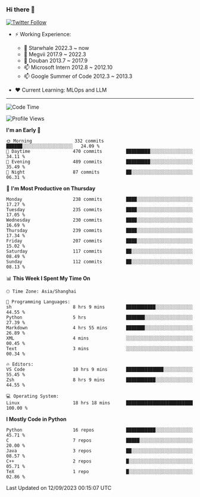 ### Hi there 👋

[![Twitter Follow](https://img.shields.io/twitter/follow/tianweidut?style=social)](https://twitter.com/tianweidut)

- ⚡ Working Experience:
  - 🔭 Starwhale 2022.3 ~ now
  - 🌱 Megvii 2017.9 ~ 2022.3
  - 🌱 Douban 2013.7 ~ 2017.9
  - 📫 Microsoft Intern 2012.8 ~ 2012.10
  - 📫 Google Summer of Code 2012.3 ~ 2013.3

- ❤️ Current Learning: MLOps and LLM

---
<!--START_SECTION:waka-->
![Code Time](http://img.shields.io/badge/Code%20Time-4%2C475%20hrs%2027%20mins-blue)

![Profile Views](http://img.shields.io/badge/Profile%20Views-1-blue)

**I'm an Early 🐤** 

```text
🌞 Morning                332 commits         ██████░░░░░░░░░░░░░░░░░░░   24.09 % 
🌆 Daytime                470 commits         █████████░░░░░░░░░░░░░░░░   34.11 % 
🌃 Evening                489 commits         █████████░░░░░░░░░░░░░░░░   35.49 % 
🌙 Night                  87 commits          ██░░░░░░░░░░░░░░░░░░░░░░░   06.31 % 
```
📅 **I'm Most Productive on Thursday** 

```text
Monday                   238 commits         ████░░░░░░░░░░░░░░░░░░░░░   17.27 % 
Tuesday                  235 commits         ████░░░░░░░░░░░░░░░░░░░░░   17.05 % 
Wednesday                230 commits         ████░░░░░░░░░░░░░░░░░░░░░   16.69 % 
Thursday                 239 commits         ████░░░░░░░░░░░░░░░░░░░░░   17.34 % 
Friday                   207 commits         ████░░░░░░░░░░░░░░░░░░░░░   15.02 % 
Saturday                 117 commits         ██░░░░░░░░░░░░░░░░░░░░░░░   08.49 % 
Sunday                   112 commits         ██░░░░░░░░░░░░░░░░░░░░░░░   08.13 % 
```


📊 **This Week I Spent My Time On** 

```text
🕑︎ Time Zone: Asia/Shanghai

💬 Programming Languages: 
sh                       8 hrs 9 mins        ███████████░░░░░░░░░░░░░░   44.55 % 
Python                   5 hrs               ███████░░░░░░░░░░░░░░░░░░   27.39 % 
Markdown                 4 hrs 55 mins       ███████░░░░░░░░░░░░░░░░░░   26.89 % 
XML                      4 mins              ░░░░░░░░░░░░░░░░░░░░░░░░░   00.45 % 
Text                     3 mins              ░░░░░░░░░░░░░░░░░░░░░░░░░   00.34 % 

🔥 Editors: 
VS Code                  10 hrs 9 mins       ██████████████░░░░░░░░░░░   55.45 % 
Zsh                      8 hrs 9 mins        ███████████░░░░░░░░░░░░░░   44.55 % 

💻 Operating System: 
Linux                    18 hrs 18 mins      █████████████████████████   100.00 % 
```

**I Mostly Code in Python** 

```text
Python                   16 repos            ███████████░░░░░░░░░░░░░░   45.71 % 
C                        7 repos             █████░░░░░░░░░░░░░░░░░░░░   20.00 % 
Java                     3 repos             ██░░░░░░░░░░░░░░░░░░░░░░░   08.57 % 
C++                      2 repos             █░░░░░░░░░░░░░░░░░░░░░░░░   05.71 % 
TeX                      1 repo              █░░░░░░░░░░░░░░░░░░░░░░░░   02.86 % 
```




 Last Updated on 12/09/2023 00:15:07 UTC
<!--END_SECTION:waka-->
